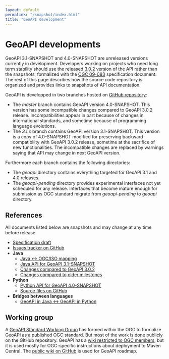 ```yaml
---
layout: default
permalink: "/snapshot/index.html"
title: "GeoAPI development"
---
```


<h1>GeoAPI developments</h1>

<p>
  GeoAPI 3.1-SNAPSHOT and 4.0-SNAPSHOT are unreleased versions currently in development.
  Developers working on projects who need long term stability should use the released <a href="../3.0/index.html">3.0.2</a>
  version of the API rather than the snapshots, formalized with the
  <a class="externalLink" href="http://www.opengeospatial.org/standards/geoapi">OGC 09-083</a> specification document.
  The rest of this page describes how the source code repository is organized
  and provides links to snapshots of API documentation.
</p>

<p>
  GeoAPI is developped in two branches hosted on <a href="https://github.com/opengeospatial/geoapi">GitHub repository</a>:
</p>

<ul class="list-disc ml-4">
  <li class="my-1 text-justify">The <cite>master</cite> branch contains GeoAPI version 4.0-SNAPSHOT.
    This version has some incompatible changes compared to GeoAPI 3.0.2 release.
    Incompatibilities appear in part because of changes in international standards,
    and sometime because of programming language evolutions.</li>
  <li class="my-1 text-justify">The <cite>3.1.x</cite> branch contains GeoAPI version 3.1-SNAPSHOT.
    This version is a copy of 4.0-SNAPSHOT modified for preserving backward compatibility with GeoAPI 3.0.2 release,
    sometime at the sacrifice of new functionalities.
    The incompatible changes are replaced by warnings saying that API may change in next GeoAPI version.</li>
</ul>

<p>
  Furthermore each branch contains the following directories:
</p>

<ul class="list-disc ml-4">
  <li class="my-1 text-justify">The <cite>geoapi</cite> directory contains everything targeted for GeoAPI 3.1 and 4.0 releases.</li>
  <li class="my-1 text-justify">The <cite>geoapi-pending</cite> directory provides experimental interfaces not yet scheduled for any release.
    Interfaces that become mature enough for submission as OGC standard migrate from <cite>geoapi-pending</cite> to
    <cite>geoapi</cite> directory.</li>
</ul>

<h2>References</h2>

<p>All documents listed below are snapshots and may change at any time before release.</p>

<ul class="list-disc ml-4">
  <li class="my-1 text-justify"><a href="https://opengeospatial.github.io/ogcna-auto-review/23-016.html">Specification draft</a></li>
  <li class="my-1 text-justify"><a class="externalLink" href="https://github.com/opengeospatial/geoapi/issues">Issues tracker on GitHub</a></li>
  <li class="my-1 text-justify"><b>Java</b><ul>
    <li class="my-1 text-justify"><a href="javadoc/content.html">Java ↔︎ OGC/ISO mapping</a></li>
    <li class="my-1 text-justify"><a href="javadoc/index.html">Java API for GeoAPI 3.1-SNAPSHOT</a></li>
    <li class="my-1 text-justify"><a href="../archives/snapshot/change-summary.html">Changes compared to GeoAPI 3.0.2</a></li>
    <li class="my-1 text-justify"><a href="../archives/index.html">Changes compared to older milestones</a></li>
  </ul></li>
  <li class="my-1 text-justify"><b>Python</b><ul>
    <li class="my-1 text-justify"><a href="python/index.html">Python API for GeoAPI 4.0-SNAPSHOT</a></li>
    <li class="my-1 text-justify"><a href="https://github.com/opengeospatial/geoapi/tree/master/geoapi/src/main/python/opengis" class="externalLink">Source files on GitHub</a></li>
  </ul></li>
  <li class="my-1 text-justify"><b>Bridges between languages</b><ul>
    <li class="my-1 text-justify"><a href="../java-python/index.html">GeoAPI in Java ↔︎ GeoAPI in Python</a></li>
  </ul></li>
</ul>

<h2>Working group</h2>

<p>
  A <a class="externalLink" href="https://portal.opengeospatial.org/?m=projects&amp;a=view&amp;project_id=294">GeoAPI Standard Working Group</a>
  has formed within the <abbr>OGC</abbr> to formalize GeoAPI as a published <abbr>OGC</abbr> standard.
  But most of the work is done publicly on the GitHub repository.
  GeoAPI has a <a class="externalLink" href="https://portal.opengeospatial.org/twiki/bin/view/Member/GeoAPI">wiki restricted to <abbr>OGC</abbr> members</a>,
  but it is used mostly for <abbr>OGC</abbr>-specific instructions about deployment to Maven Central.
  The <a href="https://github.com/opengeospatial/geoapi/wiki">public wiki on GitHub</a> is used for GeoAPI roadmap.
</p>
